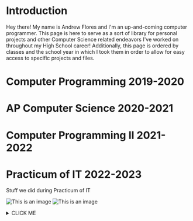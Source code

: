 # **Introduction**
Hey there! My name is Andrew Flores and I'm an up-and-coming computer programmer. This page is here to serve as a sort of library for personal projects and other Computer Science related endeavors I've worked on throughout my High School career!
Additionally, this page is ordered by classes and the school year in which I took them in order to allow for easy access to specific projects and files.

# **Computer Programming 2019-2020** 
# **AP Computer Science 2020-2021** 
# **Computer Programming II 2021-2022** 
# **Practicum of IT 2022-2023** 
Stuff we did during Practicum of IT

![This is an image](https://media.tenor.com/zF4cC3KCA1gAAAAM/chihuahua-rainbow.gif)
![This is an image](https://i.kym-cdn.com/photos/images/newsfeed/001/760/924/cbd.jpg)
<details><summary>CLICK ME</summary>
<p>

#### We can hide anything, even code!

```ruby
   puts "Hello World"
```

</p>
</details>
